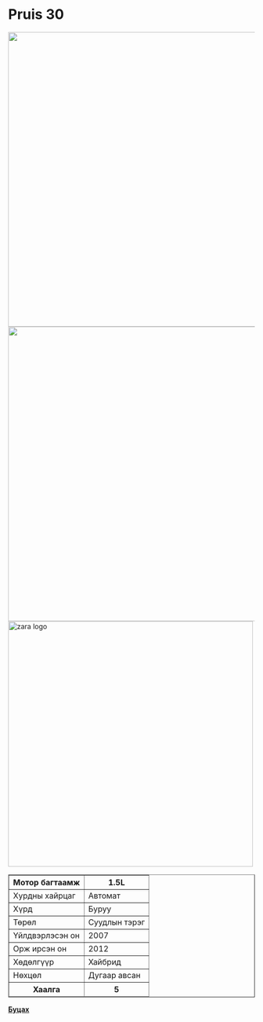 # Pruis 30
<html>
<head>
  <img src= "https://user-images.githubusercontent.com/79790495/109488803-0076e200-7ac1-11eb-8582-3aa2c85dc5a7.jpg" width="600" heigth="100"/>
  <img src= "https://user-images.githubusercontent.com/79790495/109488607-c0176400-7ac0-11eb-876a-320679598fa2.jpg" width="600" heigth="100"/>  
  <img src="https://user-images.githubusercontent.com/79790495/109488613-c279be00-7ac0-11eb-8e3a-1d1605184a63.jpg" width="500" heigth="100" alt = "zara logo" />
</head>
<body>
  <table border="1">
    <thead>
      <tr>
        <th>Мотор багтаамж</th>
        <th>1.5L</th>
      </tr>
    </thead>
    <tfoot>
       <tr>
         <th>Хаалга</th>
         <th>5</th>
       </tr>
    </tfoot>
    <tbody>
        <tr>
         <td>Хурдны хайрцаг</td>
         <td>Автомат</td>
        </tr>
        <tr>
         <td>Хүрд</td>
         <td>Буруу</td>
        </tr>
        <tr>       
         <td>Төрөл</td>
         <td>Суудлын тэрэг</td>
        </tr> 
        <tr> 
         <td>Үйлдвэрлэсэн он</td>
         <td>2007</td>
         </tr>
        <tr> 
         <td>Орж ирсэн он</td>
         <td>2012</td>
         </tr>
        <tr> 
         <td>Хөдөлгүүр</td>
         <td>Хайбрид</td>
         </tr>        
        <tr> 
         <td>Нөхцөл</td>
         <td>Дугаар авсан</td>
         </tr>      
      </tbody>
    </table>
  </body>
  <p><a href="https://lab3-itu.github.io/"><strong>Буцах</strong><a/>
    </p>
   </html>
